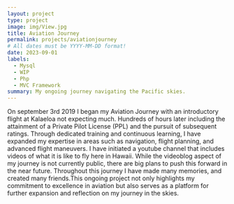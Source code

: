 ```yaml
---
layout: project
type: project
image: img/View.jpg
title: Aviation Journey
permalink: projects/aviationjourney
# All dates must be YYYY-MM-DD format!
date: 2023-09-01
labels:
  - Mysql
  - WIP
  - Php
  - MVC Framework
summary: My ongoing journey navigating the Pacific skies.
---
```

On september 3rd 2019 I began my Aviation Journey with an introductory flight at Kalaeloa not expecting much. Hundreds of hours later including the attainment of a Private Pilot License (PPL) and the pursuit of subsequent ratings. Through dedicated training and continuous learning, I have expanded my expertise in areas such as navigation, flight planning, and advanced flight maneuvers. I have initiated a youtube channel that includes videos of what it is like to fly here in Hawaii. While the videoblog aspect of my journey is not currently public, there are big plans to push this forward in the near future.  Throughout this journey I have made many memories, and created many friends.This ongoing project not only highlights my commitment to excellence in aviation but also serves as a platform for further expansion and reflection on my journey in the skies.


